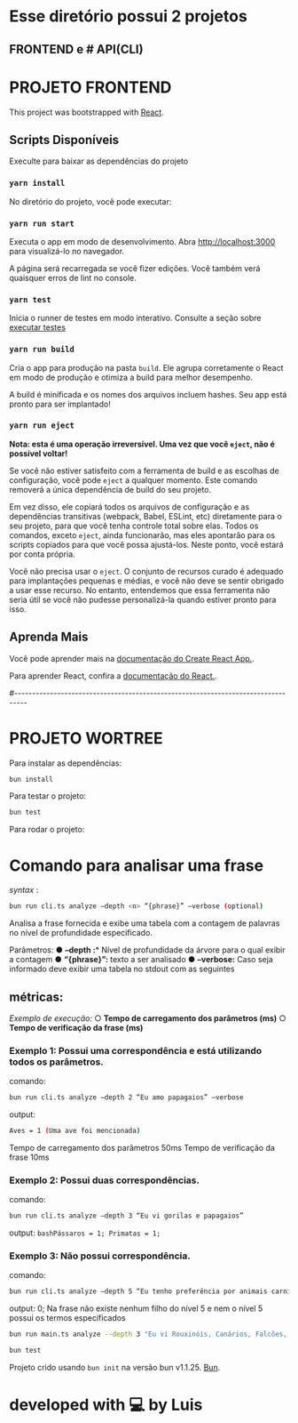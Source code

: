 # Esse diretório possui 2 projetos
  ## FRONTEND  e # API(CLI)

  
# PROJETO FRONTEND

This project was bootstrapped with [React](https://github.com/facebook/create-react-app).

## Scripts Disponíveis

Execulte para baixar as dependências do projeto
### `yarn install`


No diretório do projeto, você pode executar:
### `yarn run start`

Executa o app em modo de desenvolvimento.
Abra [http://localhost:3000](http://localhost:3000)  para visualizá-lo no navegador.

A página será recarregada se você fizer edições.
Você também verá quaisquer erros de lint no console.

### `yarn test`

Inicia o runner de testes em modo interativo.
Consulte a seção sobre [ executar testes ](https://facebook.github.io/create-react-app/docs/running-tests)

### `yarn run build`

Cria o app para produção na pasta  `build`.
Ele agrupa corretamente o React em modo de produção e otimiza a build para melhor desempenho.

A build é minificada e os nomes dos arquivos incluem hashes.
Seu app está pronto para ser implantado!


### `yarn run eject`

**Nota: esta é uma operação irreversível. Uma vez que você  `eject`, não é possível voltar!**

Se você não estiver satisfeito com a ferramenta de build e as escolhas de configuração, você pode  `eject` a qualquer momento. Este comando removerá a única dependência de build do seu projeto.

Em vez disso, ele copiará todos os arquivos de configuração e as dependências transitivas (webpack, Babel, ESLint, etc) diretamente para o seu projeto, para que você tenha controle total sobre elas. Todos os comandos, exceto  `eject`, ainda funcionarão, mas eles apontarão para os scripts copiados para que você possa ajustá-los. Neste ponto, você estará por conta própria.

Você não precisa usar o `eject`. O conjunto de recursos curado é adequado para implantações pequenas e médias, e você não deve se sentir obrigado a usar esse recurso. No entanto, entendemos que essa ferramenta não seria útil se você não pudesse personalizá-la quando estiver pronto para isso.

## Aprenda Mais

Você pode aprender mais na [documentação do Create React App.](https://facebook.github.io/create-react-app/docs/getting-started).

Para aprender React, confira a [documentação do React.](https://reactjs.org/).



#---------------------------------------------------------------------------------



# PROJETO WORTREE

Para instalar as dependências:
```bash
bun install
```

Para testar o projeto:

```bash
bun test
```

Para rodar o projeto:

# Comando para analisar uma frase

*syntax* : 
```bash 
bun run cli.ts analyze –depth <n> “{phrase}” –verbose (optional) 
```

Analisa a frase fornecida e exibe uma tabela com a contagem de palavras no nível de
profundidade especificado.

Parâmetros:
● **–depth <n>:*** Nível de profundidade da árvore para o qual exibir a contagem
● **“{phrase}”:** texto a ser analisado
● **–verbose:** Caso seja informado deve exibir uma tabela no stdout com as seguintes

## métricas:
*Exemplo de execução:*
○ **Tempo de carregamento dos parâmetros (ms)**
○ **Tempo de verificação da frase (ms)**

### Exemplo 1: Possui uma correspondência e está utilizando todos os parâmetros.
comando: 
```bash 
bun run cli.ts analyze –depth 2 “Eu amo papagaios” –verbose 
```
output: 
```bash
Aves = 1 (Uma ave foi mencionada) 
```
Tempo de carregamento dos parâmetros 50ms
Tempo de verificação da frase 10ms

### Exemplo 2: Possui duas correspondências.
comando: 
```bash
bun run cli.ts analyze –depth 3 “Eu vi gorilas e papagaios” 
```
output: ```bashPássaros = 1; Primatas = 1; ```

### Exemplo 3: Não possui correspondência.
comando: 
```bash
bun run cli.ts analyze –depth 5 “Eu tenho preferência por animais carnívoros” 
```
output: 0;
Na frase não existe nenhum filho do nível 5 e nem o nível 5 possui os termos especificados

```bash
bun run main.ts analyze --depth 3 "Eu vi Rouxinóis, Canários, Falcões, Buteo" --verbose
```

```bash
bun test
```

Projeto crido usando `bun init` na versão bun v1.1.25. [Bun](https://bun.sh).

# developed with 💻 by Luis



